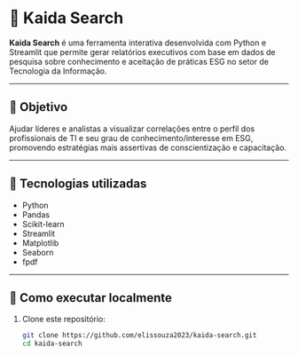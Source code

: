 # 🐉 Kaida Search

**Kaida Search** é uma ferramenta interativa desenvolvida com Python e Streamlit que permite gerar relatórios executivos com base em dados de pesquisa sobre conhecimento e aceitação de práticas ESG no setor de Tecnologia da Informação.

---

## 📌 Objetivo

Ajudar líderes e analistas a visualizar correlações entre o perfil dos profissionais de TI e seu grau de conhecimento/interesse em ESG, promovendo estratégias mais assertivas de conscientização e capacitação.

---

## 🧰 Tecnologias utilizadas

- Python
- Pandas
- Scikit-learn
- Streamlit
- Matplotlib
- Seaborn
- fpdf

---

## 🚀 Como executar localmente

1. Clone este repositório:
   ```bash
   git clone https://github.com/elissouza2023/kaida-search.git
   cd kaida-search

